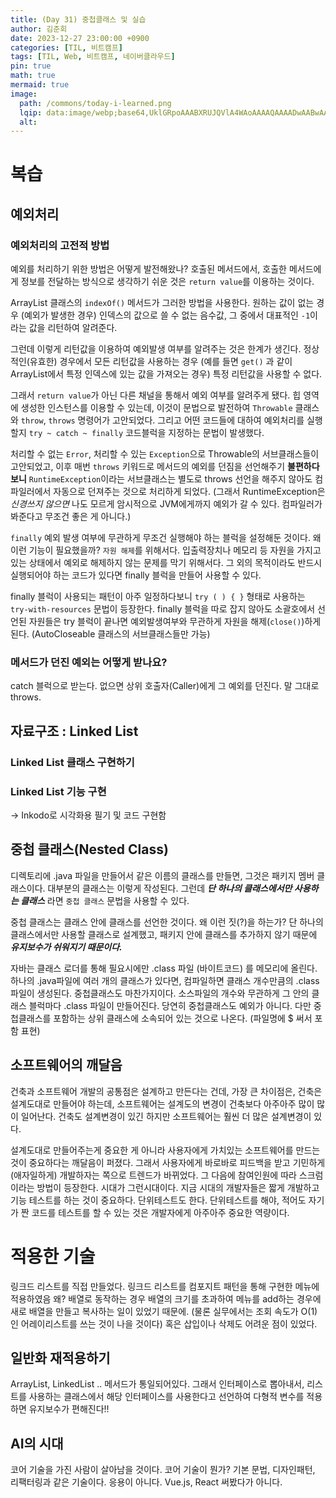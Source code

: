 ```yaml
---
title: (Day	31) 중첩클래스 및 실습
author: 김준회
date: 2023-12-27 23:00:00 +0900
categories: [TIL, 비트캠프]
tags: [TIL, Web, 비트캠프, 네이버클라우드]
pin: true
math: true
mermaid: true
image:
  path: /commons/today-i-learned.png
  lqip: data:image/webp;base64,UklGRpoAAABXRUJQVlA4WAoAAAAQAAAADwAABwAAQUxQSDIAAAARL0AmbZurmr57yyIiqE8oiG0bejIYEQTgqiDA9vqnsUSI6H+oAERp2HZ65qP/VIAWAFZQOCBCAAAA8AEAnQEqEAAIAAVAfCWkAALp8sF8rgRgAP7o9FDvMCkMde9PK7euH5M1m6VWoDXf2FkP3BqV0ZYbO6NA/VFIAAAA
  alt:
---
```

# 복습
## 예외처리
### 예외처리의 고전적 방법
예외를 처리하기 위한 방법은 어떻게 발전해왔나? 호출된 메서드에서, 호출한 메서드에게 정보를 전달하는 방식으로 생각하기 쉬운 것은 `return value`를 이용하는 것이다. 

ArrayList 클래스의 `indexOf()` 메서드가 그러한 방법을 사용한다. 원하는 값이 없는 경우 (예외가 발생한 경우) 인덱스의 값으로 쓸 수 없는 음수값, 그 중에서 대표적인 `-1`이라는 값을 리턴하여 알려준다.

그런데 이렇게 리턴값을 이용하여 예외발생 여부를 알려주는 것은 한계가 생긴다. 정상적인(유효한) 경우에서 모든 리턴값을 사용하는 경우 (예를 들면 `get()` 과 같이 ArrayList에서 특정 인덱스에 있는 값을 가져오는 경우) 특정 리턴값을 사용할 수 없다.

그래서 `return value`가 아닌 다른 채널을 통해서 예외 여부를 알려주게 됐다. 힙 영역에 생성한 인스턴스를 이용할 수 있는데, 이것이 문법으로 발전하여 `Throwable` 클래스와 `throw`, `throws` 명령어가 고안되었다. 그리고 어떤 코드들에 대하여 예외처리를 실행할지 `try ~ catch ~ finally` 코드블럭을 지정하는 문법이 발생했다. 

처리할 수 없는 `Error`, 처리할 수 있는 `Exception`으로 Throwable의 서브클래스들이 고안되었고, 이후 매번 `throws` 키워드로 메서드의 예외를 던짐을 선언해주기 **불편하다 보니** `RuntimeException`이라는 서브클래스는 별도로 throws 선언을 해주지 않아도 컴파일러에서 자동으로 던져주는 것으로 처리하게 되었다. (그래서 RuntimeException은 *신경쓰지 않으면* 나도 모르게 암시적으로 JVM에게까지 예외가 갈 수 있다. 컴파일러가 봐준다고 무조건 좋은 게 아니다.)

`finally` 예외 발생 여부에 무관하게 무조건 실행해야 하는 블럭을 설정해둔 것이다. 왜 이런 기능이 필요했을까? `자원 해제`를 위해서다. 입출력장치나 메모리 등 자원을 가지고 있는 상태에서 예외로 해제하지 않는 문제를 막기 위해서다. 그 외의 목적이라도 반드시 실행되어야 하는 코드가 있다면 finally 블럭을 만들어 사용할 수 있다.

finally 블럭이 사용되는 패턴이 아주 일정하다보니 `try ( ) { }`  형태로 사용하는 `try-with-resources` 문법이 등장한다. finally 블럭을 따로 잡지 않아도 소괄호에서 선언된 자원들은 try 블럭이 끝나면 예외발생여부와 무관하게 자원을 해제(`close()`)하게 된다. (AutoCloseable 클래스의 서브클래스들만 가능)

### 메서드가 던진 예외는 어떻게 받나요?
catch 블럭으로 받는다. 없으면 상위 호출자(Caller)에게 그 예외를 던진다. 말 그대로 throws.

## 자료구조 : Linked List
### Linked List 클래스 구현하기

### Linked List 기능 구현
-> Inkodo로 시각화용 필기 및 코드 구현함


## 중첩 클래스(Nested Class)
디렉토리에 .java 파일을 만들어서 같은 이름의 클래스를 만들면, 그것은 패키지 멤버 클래스이다. 대부분의 클래스는 이렇게 작성된다. 그런데 ***단 하나의 클래스에서만 사용하는 클래스*** 라면 `중첩 클래스` 문법을 사용할 수 있다.

중첩 클래스는 클래스 안에 클래스를 선언한 것이다. 왜 이런 짓(?)을 하는가? 단 하나의 클래스에서만 사용할 클래스로 설계했고, 패키지 안에 클래스를 추가하지 않기 때문에 ***유지보수가 쉬워지기 때문이다.***

자바는 클래스 로더를 통해 필요시에만 .class 파일 (바이트코드) 를 메모리에 올린다. 하나의 .java파일에 여러 개의 클래스가 있다면, 컴파일하면 클래스 개수만큼의 .class 파일이 생성된다. 중첩클래스도 마찬가지이다. 소스파일의 개수와 무관하게 그 안의 클래스 블럭마다 .class 파일이 만들어진다. 당연히 중첩클래스도 예외가 아니다. 다만 중첩클래스를 포함하는 상위 클래스에 소속되어 있는 것으로 나온다. (파일명에 $ 써서 포함 표현)

## 소프트웨어의 깨달음
건축과 소프트웨어 개발의 공통점은 설계하고 만든다는 건데,
가장 큰 차이점은, 건축은 설계도대로 만들어야 하는데, 소프트웨어는 설계도의 변경이 건축보다 아주아주 많이 많이 일어난다. 건축도 설계변경이 있긴 하지만 소프트웨어는 훨씬 더 많은 설계변경이 있다.

설계도대로 만들어주는게 중요한 게 아니라 사용자에게 가치있는 소프트웨어를 만드는 것이 중요하다는 깨달음이 퍼졌다.
그래서 사용자에게 바로바로 피드백을 받고 기민하게(애자일하게) 개발하자는 쪽으로 트렌드가 바뀌었다. 그 다음에 참여인원에 따라 스크럼이라는 방법이 등장한다. 시대가 그런시대이다. 지금 시대의 개발자들은 짧게 개발하고 기능 테스트를 하는 것이 중요하다. 단위테스트도 한다. 단위테스트를 해야, 적어도 자기가 짠 코드를 테스트를 할 수 있는 것은 개발자에게 아주아주 중요한 역량이다.

# 적용한 기술
링크드 리스트를 직접 만들었다.
링크드 리스트를 컴포지트 패턴을 통해 구현한 메뉴에 적용하였음
왜? 배열로 동작하는 경우 배열의 크기를 초과하여 메뉴를 add하는 경우에 새로 배열을 만들고 복사하는 일이 있었기 때문에. (물론 실무에서는 조회 속도가 O(1)인 어레이리스트를 쓰는 것이 나을 것이다) 혹은 삽입이나 삭제도 어려운 점이 있었다.

## 일반화 재적용하기
ArrayList, LinkedList .. 메서드가 통일되어있다. 그래서 인터페이스로 뽑아내서, 리스트를 사용하는 클래스에서 해당 인터페이스를 사용한다고 선언하여 다형적 변수를 적용하면 유지보수가 편해진다!!

## AI의 시대
코어 기술을 가진 사람이 살아남을 것이다. 코어 기술이 뭔가? 기본 문법, 디자인패턴, 리팩터링과 같은 기술이다. 응용이 아니다. Vue.js, React 써봤다가 아니다.
